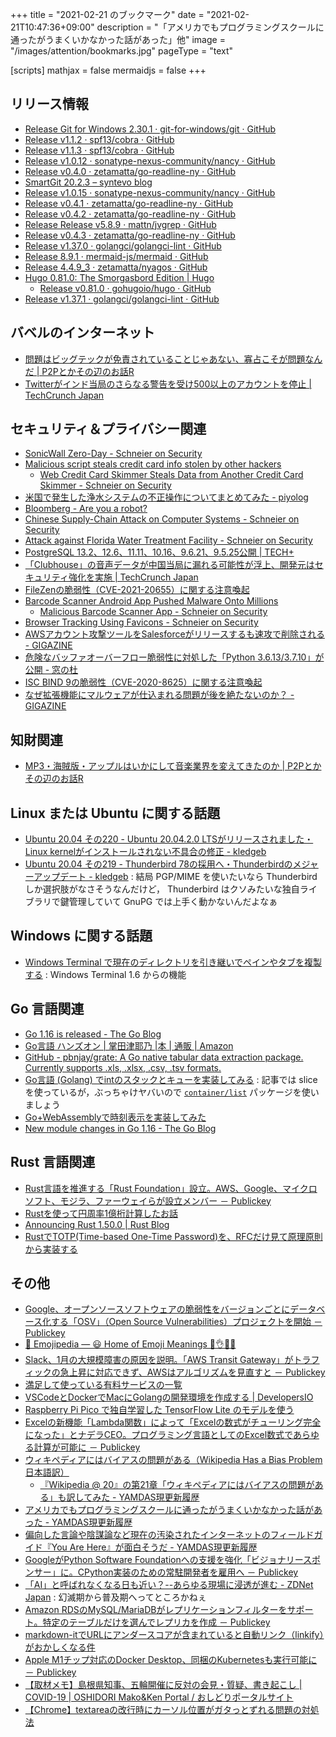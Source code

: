 +++
title = "2021-02-21 のブックマーク"
date =  "2021-02-21T10:47:36+09:00"
description = "「アメリカでもプログラミングスクールに通ったがうまくいかなかった話があった」他"
image = "/images/attention/bookmarks.jpg"
pageType = "text"

[scripts]
  mathjax = false
  mermaidjs = false
+++

## リリース情報

- [Release Git for Windows 2.30.1 · git-for-windows/git · GitHub](https://github.com/git-for-windows/git/releases/tag/v2.30.1.windows.1)
- [Release v1.1.2 · spf13/cobra · GitHub](https://github.com/spf13/cobra/releases/tag/v1.1.2)
- [Release v1.1.3 · spf13/cobra · GitHub](https://github.com/spf13/cobra/releases/tag/v1.1.3)
- [Release v1.0.12 · sonatype-nexus-community/nancy · GitHub](https://github.com/sonatype-nexus-community/nancy/releases/tag/v1.0.12)
- [Release v0.4.0 · zetamatta/go-readline-ny · GitHub](https://github.com/zetamatta/go-readline-ny/releases/tag/v0.4.0)
- [SmartGit 20.2.3 – syntevo blog](https://www.syntevo.com/blog/?p=5049)
- [Release v1.0.15 · sonatype-nexus-community/nancy · GitHub](https://github.com/sonatype-nexus-community/nancy/releases/tag/v1.0.15)
- [Release v0.4.1 · zetamatta/go-readline-ny · GitHub](https://github.com/zetamatta/go-readline-ny/releases/tag/v0.4.1)
- [Release v0.4.2 · zetamatta/go-readline-ny · GitHub](https://github.com/zetamatta/go-readline-ny/releases/tag/v0.4.2)
- [Release Release v5.8.9 · mattn/jvgrep · GitHub](https://github.com/mattn/jvgrep/releases/tag/v5.8.9)
- [Release v0.4.3 · zetamatta/go-readline-ny · GitHub](https://github.com/zetamatta/go-readline-ny/releases/tag/v0.4.3)
- [Release v1.37.0 · golangci/golangci-lint · GitHub](https://github.com/golangci/golangci-lint/releases/tag/v1.37.0)
- [Release 8.9.1 · mermaid-js/mermaid · GitHub](https://github.com/mermaid-js/mermaid/releases/tag/8.9.1)
- [Release 4.4.9_3 · zetamatta/nyagos · GitHub](https://github.com/zetamatta/nyagos/releases/tag/4.4.9_3)
- [Hugo 0.81.0: The Smorgasbord Edition | Hugo](https://gohugo.io/news/0.81.0-relnotes/)
    - [Release v0.81.0 · gohugoio/hugo · GitHub](https://github.com/gohugoio/hugo/releases/tag/v0.81.0)
- [Release v1.37.1 · golangci/golangci-lint · GitHub](https://github.com/golangci/golangci-lint/releases/tag/v1.37.1)

## バベルのインターネット

- [問題はビッグテックが免責されていることじゃあない、寡占こそが問題なんだ | P2Pとかその辺のお話R](https://p2ptk.org/monopoly/3244)
- [Twitterがインド当局のさらなる警告を受け500以上のアカウントを停止  |  TechCrunch Japan](https://jp.techcrunch.com/2021/02/11/2021-02-09-twitter-takes-actions-on-over-500-accounts-in-india-amid-government-warning/)

## セキュリティ＆プライバシー関連

- [SonicWall Zero-Day - Schneier on Security](https://www.schneier.com/blog/archives/2021/02/sonicwall-zero-day.html)
- [Malicious script steals credit card info stolen by other hackers](https://www.bleepingcomputer.com/news/security/malicious-script-steals-credit-card-info-stolen-by-other-hackers/)
    - [Web Credit Card Skimmer Steals Data from Another Credit Card Skimmer - Schneier on Security](https://www.schneier.com/blog/archives/2021/02/web-credit-card-skimmer-steals-data-from-another-credit-card-skimmer.html)
- [米国で発生した浄水システムの不正操作についてまとめてみた - piyolog](https://piyolog.hatenadiary.jp/entry/2021/02/10/181319)
- [Bloomberg - Are you a robot?](https://www.bloomberg.com/tosv2.html?vid=&uuid=a89a7f80-73e3-11eb-9394-ab2b50cabd8c&url=L2ZlYXR1cmVzLzIwMjEtc3VwZXJtaWNyby8=)
- [Chinese Supply-Chain Attack on Computer Systems - Schneier on Security](https://www.schneier.com/blog/archives/2021/02/chinese-supply-chain-attack-on-computer-systems.html)
- [Attack against Florida Water Treatment Facility - Schneier on Security](https://www.schneier.com/blog/archives/2021/02/attack-against-florida-water-treatment-facility.html)
- [PostgreSQL 13.2、12.6、11.11、10.16、9.6.21、9.5.25公開 | TECH+](https://news.mynavi.jp/article/20210214-1726115/)
- [「Clubhouse」の音声データが中国当局に漏れる可能性が浮上、開発元はセキュリティ強化を実施  |  TechCrunch Japan](https://jp.techcrunch.com/2021/02/15/clubhouse-will-improve-security-to-china-spying-fears/)
- [FileZenの脆弱性（CVE-2021-20655）に関する注意喚起](https://www.jpcert.or.jp/at/2021/at210009.html)
- [Barcode Scanner Android App Pushed Malware Onto Millions](https://gizmodo.com/barcode-scanning-app-for-android-pushed-malware-onto-mi-1846221452)
    - [Malicious Barcode Scanner App - Schneier on Security](https://www.schneier.com/blog/archives/2021/02/malicious-barcode-scanner-app.html)
- [Browser Tracking Using Favicons - Schneier on Security](https://www.schneier.com/blog/archives/2021/02/browser-tracking-using-favicons.html)
- [AWSアカウント攻撃ツールをSalesforceがリリースするも速攻で削除される - GIGAZINE](https://gigazine.net/news/20210217-salesforce-endgame/)
- [危険なバッファオーバーフロー脆弱性に対処した「Python 3.6.13/3.7.10」が公開 - 窓の杜](https://forest.watch.impress.co.jp/docs/news/1306802.html)
- [ISC BIND 9の脆弱性（CVE-2020-8625）に関する注意喚起](https://www.jpcert.or.jp/at/2021/at210010.html)
- [なぜ拡張機能にマルウェアが仕込まれる問題が後を絶たないのか？ - GIGAZINE](https://gigazine.net/news/20210218-open-source-extensions-malware/)

## 知財関連

- [MP3・海賊版・アップルはいかにして音楽業界を変えてきたのか | P2Pとかその辺のお話R](https://p2ptk.org/copyright/3246)

## Linux または Ubuntu に関する話題

- [Ubuntu 20.04 その220 - Ubuntu 20.04.2.0 LTSがリリースされました・Linux kernelがインストールされない不具合の修正 - kledgeb](https://kledgeb.blogspot.com/2021/02/ubuntu-2004-220-ubuntu-200420-ltslinux.html)
- [Ubuntu 20.04 その219 - Thunderbird 78の採用へ・Thunderbirdのメジャーアップデート - kledgeb](https://kledgeb.blogspot.com/2021/02/ubuntu-2004-219-thunderbird.html) : 結局 PGP/MIME を使いたいなら Thunderbird しか選択肢がなさそうなんだけど， Thunderbird はクソみたいな独自ライブラリで鍵管理していて GnuPG では上手く動かないんだよなぁ

## Windows に関する話題

- [Windows Terminal で現在のディレクトリを引き継いでペインやタブを複製する](https://zenn.dev/negokaz/articles/windows-terminal-osc_9_9) : Windows Terminal 1.6 からの機能

## Go 言語関連

- [Go 1.16 is released - The Go Blog](https://blog.golang.org/go1.16)
- [Go言語 ハンズオン | 掌田津耶乃 |本 | 通販 | Amazon](https://www.amazon.co.jp/dp/4798063991?tag=baldandersinf-22&linkCode=ogi&th=1&psc=1)
- [GitHub - pbnjay/grate: A Go native tabular data extraction package. Currently supports .xls, .xlsx, .csv, .tsv formats.](https://github.com/pbnjay/grate)
- [Go言語 (Golang) でintのスタックとキューを実装してみる](https://zenn.dev/numacci/articles/golang-stack-queue) : 記事では slice を使っているが，ぶっちゃけヤバいので [`container/list`](https://golang.org/pkg/container/list/) パッケージを使いましょう
- [Go+WebAssemblyで時刻表示を実装してみた](https://zenn.dev/komisan19/articles/aec74dd8223095)
- [New module changes in Go 1.16 - The Go Blog](https://blog.golang.org/go116-module-changes)

## Rust 言語関連

- [Rust言語を推進する「Rust Foundation」設立。AWS、Google、マイクロソフト、モジラ、ファーウェイらが設立メンバー － Publickey](https://www.publickey1.jp/blog/21/rustrust_foundationawsgoogle.html)
- [Rustを使って円周率1億桁計算したお話](https://zenn.dev/uu/articles/48e2d4098b6aca)
- [Announcing Rust 1.50.0 | Rust Blog](https://blog.rust-lang.org/2021/02/11/Rust-1.50.0.html)
- [RustでTOTP(Time-based One-Time Password)を、RFCだけ見て原理原則から実装する](https://zenn.dev/ulwlu/articles/3096c221d31493)

## その他

- [Google、オープンソースソフトウェアの脆弱性をバージョンごとにデータベース化する「OSV」（Open Source Vulnerabilities）プロジェクトを開始 － Publickey](https://www.publickey1.jp/blog/21/googleosvopen_source_vulnerabilities.html)
- [📙 Emojipedia — 😃 Home of Emoji Meanings 💁👌🎍😍](https://emojipedia.org/)
- [Slack、1月の大規模障害の原因を説明。「AWS Transit Gateway」がトラフィックの急上昇に対応できず、AWSはアルゴリズムを見直すと － Publickey](https://www.publickey1.jp/blog/21/slack1aws_transit_gatewayaws.html)
- [満足して使っている有料サービスの一覧](https://zenn.dev/catnose99/scraps/d7ef29424cbaef)
- [VSCodeとDockerでMacにGolangの開発環境を作成する | DevelopersIO](https://dev.classmethod.jp/articles/vscode-remote-containers-golang/)
- [Raspberry Pi Pico で独自学習した TensorFlow Lite のモデルを使う](https://zenn.dev/mattn/articles/ec5c28652b5b12)
- [Excelの新機能「Lambda関数」によって「Excelの数式がチューリング完全になった」とナデラCEO。プログラミング言語としてのExcel数式であらゆる計算が可能に － Publickey](https://www.publickey1.jp/blog/21/excellambdaexcelceoexcel.html)
- [ウィキペディアにはバイアスの問題がある（Wikipedia Has a Bias Problem 日本語訳）](https://www.yamdas.org/column/technique/wikipedia-at-20-ch21j.html)
    - [『Wikipedia @ 20』の第21章「ウィキペディアにはバイアスの問題がある」も訳してみた - YAMDAS現更新履歴](https://yamdas.hatenablog.com/entry/20210215/wikipedia-at-20-ch21)
- [アメリカでもプログラミングスクールに通ったがうまくいかなかった話があった - YAMDAS現更新履歴](https://yamdas.hatenablog.com/entry/20210215/coding-bootcamp-trap)
- [偏向した言論や陰謀論など現在の汚染されたインターネットのフィールドガイド『You Are Here』が面白そうだ - YAMDAS現更新履歴](https://yamdas.hatenablog.com/entry/20210215/you-are-here)
- [GoogleがPython Software Foundationへの支援を強化「ビジョナリースポンサー」に。CPython実装のための常駐開発者を雇用へ － Publickey](https://www.publickey1.jp/blog/21/googlepython_software_foundationcpython.html)
- [「AI」と呼ばれなくなる日も近い？--あらゆる現場に浸透が進む - ZDNet Japan](https://japan.zdnet.com/article/35166549/) : 幻滅期から普及期へってところかねぇ
- [Amazon RDSのMySQL/MariaDBがレプリケーションフィルターをサポート。特定のテーブルだけを選んでレプリカを作成 － Publickey](https://www.publickey1.jp/blog/21/amazon_rdsmysqlmariadb.html)
- [markdown-itでURLにアンダースコアが含まれていると自動リンク（linkify）がおかしくなる件](https://zenn.dev/catnose99/scraps/e94c8e789f846a)
- [Apple M1チップ対応のDocker Desktop、同梱のKubernetesも実行可能に － Publickey](https://www.publickey1.jp/blog/21/apple_m1docker_desktopkubernetes.html)
- [【取材メモ】島根県知事、五輪開催に反対の会見・質疑、書き起こし | COVID-19 | OSHIDORI Mako&Ken Portal / おしどりポータルサイト](http://oshidori-makoken.com/?p=5087)
- [【Chrome】textareaの改行時にカーソル位置がガタっとずれる問題の対処法](https://zenn.dev/catnose99/articles/e0d42812c7588c)
